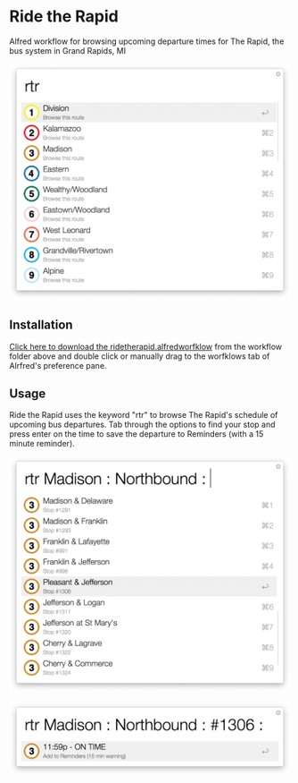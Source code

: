 # Ride the Rapid

Alfred workflow for browsing upcoming departure times for The Rapid, the bus system in Grand Rapids, MI

![Main menu](doc/screenshot-1.png?raw=true)


Installation
------------

[Click here to download the ridetherapid.alfredworfklow](https://github.com/mixedfeelings/ridetherapid/blob/master/workflow/ridetherapid.alfredworkflow?raw=true "download") from the workflow folder above and double click or manually drag to the worfklows tab of Alrfred's preference pane.

Usage
------------
Ride the Rapid uses the keyword "rtr" to browse The Rapid's schedule of upcoming bus departures. Tab through the options to find your stop and press enter on the time to save the departure to Reminders (with a 15 minute reminder). 


![Main menu](doc/screenshot-2.png?raw=true)

![Main menu](doc/screenshot-3.png?raw=true)


